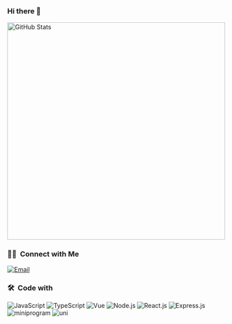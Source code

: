 ### Hi there 👋


<img width="500px"  alt="GitHub Stats" src="https://github-readme-stats.vercel.app/api?username=wsm1025&count_private=true&show_icons=true"/> 

### 🤝🏻 &nbsp;Connect with Me
<a href="mailto:2438541380@qq.com"><img alt="Email" src="https://img.shields.io/badge/Email-2438541380@qq.com-blue?style=flat-square&logo=gmail"></a>

### 🛠 &nbsp;Code with
![JavaScript](https://img.shields.io/badge/-JavaScript-333333?style=flat&logo=javascript)
![TypeScript](https://img.shields.io/badge/-TypeScript-333333?style=flat&logo=typescript)
![Vue](https://img.shields.io/badge/-Vue-333333?style=flat&logo=vue.js)
![Node.js](https://img.shields.io/badge/-Node-333333?style=flat&logo=node.js)
![React.js](https://img.shields.io/badge/-React-333333?style=flat&logo=react.js)
![Express.js](https://img.shields.io/badge/-Express-333333?style=flat&logo=express.js)
![miniprogram](https://img.shields.io/badge/-Miniprogram-333333?style=flat&logo=wechat)
![uni](https://img.shields.io/badge/-Uni-333333?style=flat&logo=uni)

